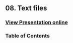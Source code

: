 ## 08. Text files
### [View Presentation online](https://rawgit.com/TelerikAcademy/CSharp-Part-2/master/Topics/08.%20Text%20Files/slides/index.html)
### Table of Contents
